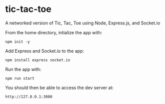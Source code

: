 # tic-tac-toe
A networked version of Tic, Tac, Toe using Node, Express.js, and Socket.io

From the home directory, intialize the app with:
```
npm init -y
```

Add Express and Socket.io to the app:
```
npm install express socket.io
```

Run the app with:
```
npm run start
```

You should then be able to access the dev server at:
```
http://127.0.0.1:3000
```